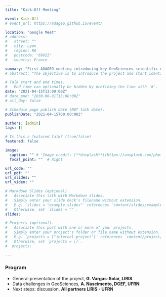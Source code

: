 ```yaml
---
title: "Kick-Off Meeting"

event: Kick-Off
# event_url: https://adageo.github.io/event/

location: "Google Meet"
# address: 
#   street: ""
#   city: Lyon
#   region: RA
#   postcode: '69622'
#   country: France

summary: "First ADAGEO meeting introducing key GeoSciences scientific challenges."
# abstract: "The objective is to introduce the project and start identifying the key scientific challenges regarding intelligent GeoSciences"

# Talk start and end times.
#   End time can optionally be hidden by prefixing the line with `#`.
date: "2021-04-15T13:00:00Z"
# date_end: "2030-06-01T15:00:00Z"
# all_day: false

# Schedule page publish date (NOT talk date).
publishDate: "2021-04-15T00:00:00Z"

authors: [admin]
tags: []

# Is this a featured talk? (true/false)
featured: false

image:
  caption: "" # 'Image credit: [**Unsplash**](https://unsplash.com/photos/bzdhc5b3Bxs)'
  focal_point: ""  # Right

url_code: ""
url_pdf: ""
url_slides: ""
url_video: ""

# Markdown Slides (optional).
#   Associate this talk with Markdown slides.
#   Simply enter your slide deck's filename without extension.
#   E.g. `slides = "example-slides"` references `content/slides/example-slides.md`.
#   Otherwise, set `slides = ""`.
slides:

# Projects (optional).
#   Associate this post with one or more of your projects.
#   Simply enter your project's folder or file name without extension.
#   E.g. `projects = ["internal-project"]` references `content/project/deep-learning/index.md`.
#   Otherwise, set `projects = []`.
#  projects:

---
```


### Program
- General presentation of the project, **G. Vargas-Solar, LIRIS**
- Data challenges in GeoSciences, **A. Nascimento, DGEF, UFRN**
- Next steps: discussion, **All partners LIRIS - UFRN**


